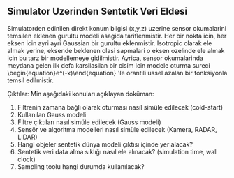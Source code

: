 ## Simulator Uzerinden Sentetik Veri Eldesi

Simulatorden edinilen direkt konum bilgisi (x,y,z) uzerine sensor okumalarini temsilen eklenen gurultu modeli asagida tariflenmistir.
Her bir nokta icin, her eksen icin ayri ayri Gaussian bir gurultu eklenmistir. 
Isotropic olarak ele almak yerine, eksende beklenen olasi sapmalari o eksen ozelinde ele almak icin bu tarz bir modellemeye gidilmistir.
Ayrica, sensor okumalarinda meydana gelen ilk defa karsilasilan bir cisim icin modele oturma sureci 
\begin{equation}e^(-x)\end{equation}
'le orantili ussel azalan bir fonksiyonla 
temsil edilmistir.

Çıktılar:
Min aşağıdaki konuları açıklayan doküman:
1. Filtrenin zamana bağlı olarak oturması nasıl simüle edilecek (cold-start)
2. Kullanılan Gauss modeli
3. Filtre çıktıları nasıl simüle edilecek (Gauss modeli)
4. Sensör ve algoritma modelleri nasıl simüle edilecek (Kamera, RADAR, LIDAR)
5. Hangi objeler sentetik dünya modeli çıktısı içinde yer alacak? 
6. Sentetik veri data alma sıklığı nasıl ele alınacak? (simulation time, wall clock)
7. Sampling toolu hangi durumda kullanılacak?

